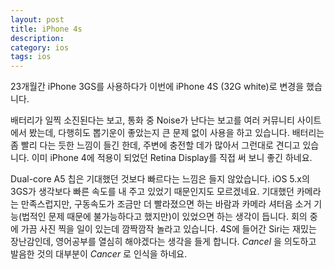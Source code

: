 ```yaml
---
layout: post
title: iPhone 4s
description: 
category: ios
tags: ios
---
```


23개월간 iPhone 3GS를 사용하다가 이번에 iPhone 4S (32G white)로 변경을 했습니다.  

배터리가 일찍 소진된다는 보고, 통화 중 Noise가 난다는 보고를 여러 커뮤니티 사이트에서 봤는데,
다행히도 뽑기운이 좋았는지 큰 문제 없이 사용을 하고 있습니다. 배터리는 좀 빨리 다는 듯한 느낌이 들긴
한데, 주변에 충전할 데가 많아서 그런대로 견디고 있습니다. 이미 iPhone 4에 적용이 되었던 Retina
Display를 직접 써 보니 좋긴 하네요.

Dual-core A5 칩은 기대했던 것보다 빠르다는 느낌은 들지 않았습니다. iOS 5.x의 3GS가 생각보다 빠른
속도를 내 주고 있었기 때문인지도 모르겠네요. 기대했던 카메라는 만족스럽지만, 구동속도가 조금만 더
빨라졌으면 하는 바람과 카메라 셔터음 소거 기능(법적인 문제 때문에 불가능하다고 했지만)이 있었으면
하는 생각이 듭니다. 회의 중에 가끔 사진 찍을 일이 있는데 깜짝깜작 놀라고 있습니다. 4S에 들어간 Siri는
재밌는 장난감인데, 영어공부를 열심히 해야겠다는 생각을 들게 합니다. *Cancel* 을 의도하고 발음한 것의
대부분이 *Cancer* 로 인식을 하네요.
